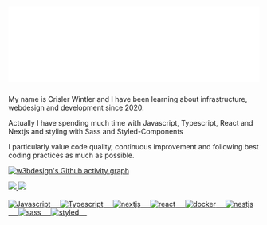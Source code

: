 <h1 align="center"><img src="svg/animated-header.svg"/></h1>

<span align="left">My name is Crisler Wintler and I have been learning about infrastructure, webdesign and development since 2020. <br/>

 Actually I have spending much time with Javascript, Typescript, React and Nextjs and styling with Sass and Styled-Components
  <br /> 

  I particularly value code quality, continuous improvement and following best coding practices as much as possible. 
</span>

[![w3bdesign's Github activity graph](https://activity-graph.herokuapp.com/graph?username=crislerwin&bg_color=ffffff&color=000000&line=000000&point=000000&area=true&hide_border=true)](https://github.com/crislerwin)


  <a href="https://github.com/crislerwin">
  <img height="180em" src="https://github-readme-stats.vercel.app/api?username=crislerwin&show_icons=true&include_all_commits=true&count_private=true"/>
  <img height="180em" src="https://github-readme-stats.vercel.app/api/top-langs/?username=crislerwin&layout=compact&langs_count=7&"/>
</div>
<div>
<br/>
</div>
<div style="display: inline_block">
<img height="50" width="50" alt="Javascript" src="https://cdn.jsdelivr.net/npm/simple-icons@3.12.1/icons/javascript.svg" />&nbsp;&nbsp;&nbsp;&nbsp;
  <img height="50" width="50" alt="Typescript" src="https://cdn.jsdelivr.net/npm/simple-icons@3.12.1/icons/typescript.svg" />&nbsp;&nbsp;&nbsp;&nbsp;
  <img height="50" width="50" alt="nextjs" src="https://cdn.jsdelivr.net/npm/simple-icons@3.12.1/icons/next-dot-js.svg" />&nbsp;&nbsp;&nbsp;&nbsp;
   <img height="50" width="50" alt="react" src="https://cdn.jsdelivr.net/npm/simple-icons@3.12.1/icons/react.svg" />&nbsp;&nbsp;&nbsp;&nbsp;
  <img height="50" width="50" alt="docker" src="https://cdn.jsdelivr.net/npm/simple-icons@3.12.1/icons/docker.svg" />&nbsp;&nbsp;&nbsp;&nbsp;
  <img height="50" width="50" alt="nestjs" src="https://cdn.jsdelivr.net/npm/simple-icons@3.12.1/icons/nestjs.svg" />&nbsp;&nbsp;&nbsp;&nbsp;
    <img height="50" width="50" alt="sass" src="https://cdn.jsdelivr.net/npm/simple-icons@3.12.1/icons/sass.svg" />&nbsp;&nbsp;&nbsp;&nbsp;
   <img height="50" width="50" alt="styled" src="https://cdn.jsdelivr.net/npm/simple-icons@3.12.1/icons/styled-components.svg" />&nbsp;&nbsp;&nbsp;&nbsp;
 
   
   
   
</div>
  
